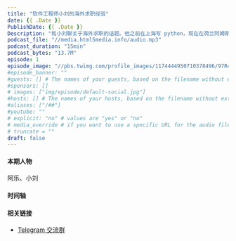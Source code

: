 ```yaml
---
title: "软件工程师小刘的海外求职经验"
date: {{ .Date }}
PublishDate: {{ .Date }}
Description: "和小刘聊关于海外求职的话题。他之前在上海写 python，现在在荷兰阿姆斯特丹一家互联网公司做软件工程师。本期节目你将听到他肉翻的过程、面试经验，以及为什么选择荷兰、海外工作有什么体验。"
podcast_file: "//media.html5media.info/audio.mp3"
podcast_duration: "15min"
podcast_bytes: "13.7M"
episode: 1
episode_image: "//pbs.twimg.com/profile_images/1174444950710378496/97R4PDhI_400x400.jpg"
#episode_banner: ""
#guests: [] # The names of your guests, based on the filename without extension.
#sponsors: []
# images: ["img/episode/default-social.jpg"]
#hosts: [] # The names of your hosts, based on the filename without extension.
#aliases: ["/##"]
#youtube: ""
# explicit: "no" # values are "yes" or "no"
# media_override # if you want to use a specific URL for the audio file
# truncate = ""
draft: false
---
```


<!-- <audio src="audio.mp3" controls preload></audio> -->
#### 本期人物 

阿乐、小刘

#### 时间轴

#### 相关链接

- [Telegram 交流群](!https://t.me/joinchat/HZYEyxY8fwgSKcvQIwvzXQ)